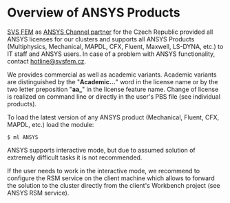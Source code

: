 # Overview of ANSYS Products

[SVS FEM][a] as [ANSYS Channel partner][b] for the Czech Republic provided all ANSYS licenses for our clusters and supports all ANSYS Products (Multiphysics, Mechanical, MAPDL, CFX, Fluent, Maxwell, LS-DYNA, etc.) to IT staff and ANSYS users. In case of a problem with ANSYS functionality, contact [hotline@svsfem.cz][c].

We provides commercial as well as academic variants. Academic variants are distinguished by the "**Academic...**" word in the license name or by the two letter preposition "**aa\_**" in the license feature name. Change of license is realized on command line or directly in the user's PBS file (see individual products).

To load the latest version of any ANSYS product (Mechanical, Fluent, CFX, MAPDL, etc.) load the module:

```console
$ ml ANSYS
```

ANSYS supports interactive mode, but due to assumed solution of extremely difficult tasks it is not recommended.

If the user needs to work in the interactive mode, we recommend to configure the RSM service on the client machine which allows to forward the solution to the cluster directly from the client's Workbench project (see ANSYS RSM service).

[a]: http://www.svsfem.cz/
[b]: http://www.ansys.com/
[c]: mailto:hotline@svsfem.cz
